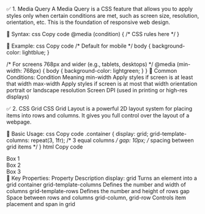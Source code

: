 ✅ 1. Media Query
A Media Query is a CSS feature that allows you to apply styles only when certain conditions are met, such as screen size, resolution, orientation, etc. This is the foundation of responsive web design.

🔹 Syntax:
css
Copy code
@media (condition) {
  /* CSS rules here */
}

🔹 Example:
css
Copy code
/* Default for mobile */
body {
  background-color: lightblue;
}

/* For screens 768px and wider (e.g., tablets, desktops) */
@media (min-width: 768px) {
  body {
    background-color: lightgreen;
  }
}
🔹 Common Conditions:
Condition	Meaning
min-width	Apply styles if screen is at least that width
max-width	Apply styles if screen is at most that width
orientation	portrait or landscape
resolution	Screen DPI (used in printing or high-res displays)





✅ 2. CSS Grid
CSS Grid Layout is a powerful 2D layout system for placing items into rows and columns. It gives you full control over the layout of a webpage.

🔹 Basic Usage:
css
Copy code
.container {
  display: grid;
  grid-template-columns: repeat(3, 1fr); /* 3 equal columns */
  gap: 10px; /* spacing between grid items */
}
html
Copy code
<div class="container">
  <div>Box 1</div>
  <div>Box 2</div>
  <div>Box 3</div>
</div>
🔹 Key Properties:
Property	Description
display: grid	Turns an element into a grid container
grid-template-columns	Defines the number and width of columns
grid-template-rows	Defines the number and height of rows
gap	Space between rows and columns
grid-column, grid-row	Controls item placement and span in grid

